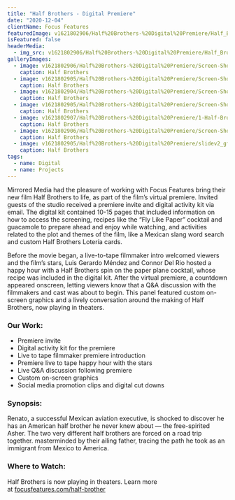```yaml
---
title: "Half Brothers - Digital Premiere"
date: "2020-12-04"
clientName: Focus Features
featuredImage: v1621802906/Half%20Brothers-%20Digital%20Premiere/Half_Brothers_Invite_r05_z0vj7j.jpg
isFeatured: false
headerMedia:
  - img_src: v1621802906/Half%20Brothers-%20Digital%20Premiere/Half_Brothers_Invite_r05_z0vj7j.jpg
galleryImages:
  - image: v1621802906/Half%20Brothers-%20Digital%20Premiere/Screen-Shot-2020-12-08-at-10.12.37-AM_qbm4dw.png
    caption: Half Brothers
  - image: v1621802905/Half%20Brothers-%20Digital%20Premiere/Screen-Shot-2020-12-10-at-12.25.28-PM_dilwlv.png
    caption: Half Brothers
  - image: v1621802904/Half%20Brothers-%20Digital%20Premiere/Screen-Shot-2020-12-10-at-12.26.00-PM_xjstk8.png
    caption: Half Brothers
  - image: v1621802905/Half%20Brothers-%20Digital%20Premiere/Screen-Shot-2020-12-11-at-12.39.20-PM_jgpfd5.png
    caption: Half Brothers
  - image: v1621802907/Half%20Brothers-%20Digital%20Premiere/1-Half-Brothers-LS-Assets-_Intro-Card_lshf9l.jpg
    caption: Half Brothers
  - image: v1621802906/Half%20Brothers-%20Digital%20Premiere/Screen-Shot-2020-12-08-at-10.45.40-AM_t34mu7.png
    caption: Half Brothers
  - image: v1621802905/Half%20Brothers-%20Digital%20Premiere/slidev2_gftxac.jpg
    caption: Half Brothers
tags:
  - name: Digital
  - name: Projects
---
```

Mirrored Media had the pleasure of working with Focus Features bring their new film Half Brothers to life, as part of the film’s virtual premiere. Invited guests of the studio received a premiere invite and digital activity kit via email. The digital kit contained 10-15 pages that included information on how to access the screening, recipes like the “Fly Like Paper” cocktail and guacamole to prepare ahead and enjoy while watching, and activities related to the plot and themes of the film, like a Mexican slang word search and custom Half Brothers Lotería cards.

Before the movie began, a live-to-tape filmmaker intro welcomed viewers and the film’s stars, Luis Gerardo Méndez and Connor Del Rio hosted a happy hour with a Half Brothers spin on the paper plane cocktail, whose recipe was included in the digital kit. After the virtual premiere, a countdown appeared onscreen, letting viewers know that a Q&A discussion with the filmmakers and cast was about to begin. This panel featured custom on-screen graphics and a lively conversation around the making of Half Brothers, now playing in theaters.

### Our Work:

* Premiere invite
* Digital activity kit for the premiere 
* Live to tape filmmaker premiere introduction
* Premiere live to tape happy hour with the stars
* Live Q&A discussion following premiere
* Custom on-screen graphics
* Social media promotion clips and digital cut downs

### Synopsis:

Renato, a successful Mexican aviation executive, is shocked to discover he has an American half brother he never knew about — the free-spirited Asher. The two very different half brothers are forced on a road trip together. masterminded by their ailing father, tracing the path he took as an immigrant from Mexico to America.

### Where to Watch:

Half Brothers is now playing in theaters. Learn more at [focusfeatures.com/half-brother](https://www.focusfeatures.com/half-brothers)



